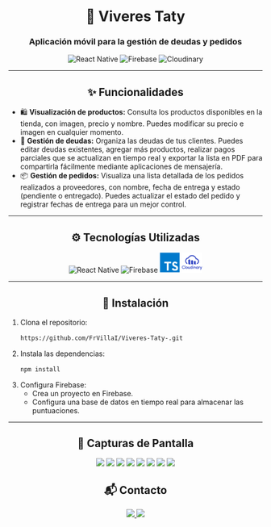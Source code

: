 <h1 align="center">📱 Viveres Taty</h1> 
<h3 align="center">Aplicación móvil para la gestión de deudas y pedidos</h3> 
<p align="center"> 
    <img src="https://img.shields.io/badge/React%20Native-v0.79.2-blue?style=for-the-badge&logo=react&logoColor=white" alt="React Native" /> 
    <img src="https://img.shields.io/badge/Firebase-v11.8-yellow?style=for-the-badge&logo=firebase&logoColor=white" alt="Firebase" /> 
    <img src="https://img.shields.io/badge/Cloudinary-red?style=for-the-badge&logo=cloudinary&logoColor=white" alt="Cloudinary" /> 
    
</p>
 
---

<h2 align="center">✨ Funcionalidades</h2> 
<ul> 
    <li>🛍️ <strong>Visualización de productos:</strong> Consulta los productos disponibles en la tienda, con imagen, precio y nombre. Puedes modificar su precio e imagen en cualquier momento.</li> 
    <li>📑 <strong>Gestión de deudas:</strong> Organiza las deudas de tus clientes. Puedes editar deudas existentes, agregar más productos, realizar pagos parciales que se actualizan en tiempo real y exportar la lista en PDF para compartirla fácilmente mediante aplicaciones de mensajería.</li> 
    <li>📦 <strong>Gestión de pedidos:</strong> Visualiza una lista detallada de los pedidos realizados a proveedores, con nombre, fecha de entrega y estado (pendiente o entregado). Puedes actualizar el estado del pedido y registrar fechas de entrega para un mejor control.</li> 
</ul>

---

<h2 align="center">⚙️ Tecnologías Utilizadas</h2> 
<p align="center"> 
    <img src="https://reactnative.dev/img/header_logo.svg" alt="React Native" width="40" height="40" /> 
    <img src="https://www.vectorlogo.zone/logos/firebase/firebase-icon.svg" alt="Firebase" width="40" height="40" /> 
    <img src="https://raw.githubusercontent.com/devicons/devicon/master/icons/typescript/typescript-original.svg" alt="TypeScript" width="40" height="40" /> 
    <img src="assets/capturas/2b53bb52-3256-4cdb-860b-cbe896427aeb.png" alt="Cloudinary" width="40" height="40" /> 
</p>

---

<h2 align="center">🚀 Instalación</h2>

1. Clona el repositorio:
   ```bash
   https://github.com/FrVillaI/Viveres-Taty-.git

2. Instala las dependencias: 
    ```bash
    npm install

3. Configura Firebase:
    - Crea un proyecto en Firebase.
    - Configura una base de datos en tiempo real para almacenar las puntuaciones.

---

<h2 align="center">📸 Capturas de Pantalla</h2> 
    <p align="center"> 
        <img src="assets/capturas/lista_productos.jpg" /> 
        <img src="assets/capturas/lista_deudas.jpg" /> 
        <img src="assets/capturas/detalle_deuda.jpg" /> 
        <img src="assets/capturas/pago_deuda.jpg" /> 
        <img src="assets/capturas/nuevo_producto_deuda.jpg" /> 
        <img src="assets/capturas/lista_pedidos.jpg" /> 
        <img src="assets/capturas/detalle_pedidos.jpg" /> 
        <img src="assets/capturas/nuevo_pedido.jpg" />
    </p>
<h2 align="center">📬 Contacto</h2> 
<p align="center"> 
    <a href="https://www.linkedin.com/in/isaac-villacis-200609334/" target="_blank"> 
        <img src="https://img.shields.io/badge/LinkedIn-0077B5?style=for-the-badge&logo=linkedin&logoColor=white"/> 
    </a> 
    <a href="mailto:isaacrvillacis@gmail.com" target="_blank"> 
        <img src="https://img.shields.io/badge/Gmail-D14836?style=for-the-badge&logo=gmail&logoColor=white"/> 
    </a> 
</p> 
